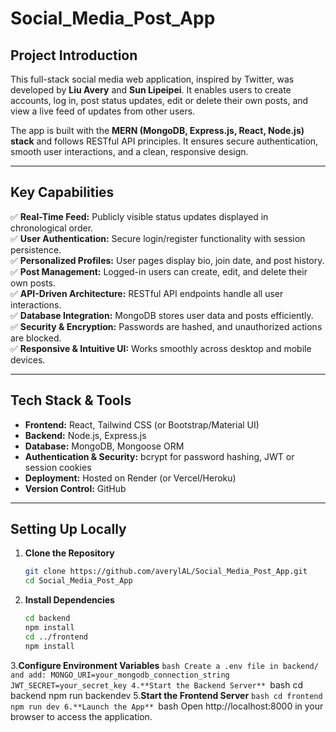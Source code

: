 # Social_Media_Post_App

## **Project Introduction**  
This full-stack social media web application, inspired by Twitter, was developed by **Liu Avery** and **Sun Lipeipei**. It enables users to create accounts, log in, post status updates, edit or delete their own posts, and view a live feed of updates from other users.  

The app is built with the **MERN (MongoDB, Express.js, React, Node.js) stack** and follows RESTful API principles. It ensures secure authentication, smooth user interactions, and a clean, responsive design.  

---

## **Key Capabilities**  
✅ **Real-Time Feed:** Publicly visible status updates displayed in chronological order.  
✅ **User Authentication:** Secure login/register functionality with session persistence.  
✅ **Personalized Profiles:** User pages display bio, join date, and post history.  
✅ **Post Management:** Logged-in users can create, edit, and delete their own posts.  
✅ **API-Driven Architecture:** RESTful API endpoints handle all user interactions.  
✅ **Database Integration:** MongoDB stores user data and posts efficiently.  
✅ **Security & Encryption:** Passwords are hashed, and unauthorized actions are blocked.  
✅ **Responsive & Intuitive UI:** Works smoothly across desktop and mobile devices.  

---

## **Tech Stack & Tools**  
- **Frontend:** React, Tailwind CSS (or Bootstrap/Material UI)  
- **Backend:** Node.js, Express.js  
- **Database:** MongoDB, Mongoose ORM  
- **Authentication & Security:** bcrypt for password hashing, JWT or session cookies  
- **Deployment:** Hosted on Render (or Vercel/Heroku)  
- **Version Control:** GitHub  

---

## **Setting Up Locally**  
1. **Clone the Repository**  
    ```bash
    git clone https://github.com/averylAL/Social_Media_Post_App.git
    cd Social_Media_Post_App
2. **Install Dependencies**
    ```bash
    cd backend
    npm install
    cd ../frontend
    npm install
3.**Configure Environment Variables**
    ```bash
    Create a .env file in backend/ and add:
    MONGO_URI=your_mongodb_connection_string
    JWT_SECRET=your_secret_key
4.**Start the Backend Server**
    ```bash
    cd backend
    npm run backendev
5.**Start the Frontend Server**
    ```bash
    cd frontend
    npm run dev
6.**Launch the App**
    ```bash
    Open http://localhost:8000 in your browser to access the application.





